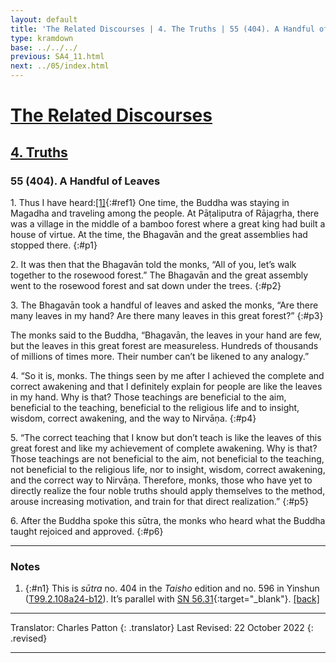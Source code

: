 ```yaml
---
layout: default
title: 'The Related Discourses | 4. The Truths | 55 (404). A Handful of Leaves'
type: kramdown
base: ../../../
previous: SA4_11.html
next: ../05/index.html
---
```


# [The Related Discourses](../index.html)
## [4. Truths](index.html)
### 55 (404). A Handful of Leaves

1\. Thus I have heard:[\[1\]](#n1){:#ref1} One time, the Buddha was staying in Magadha and traveling among the people. At Pāṭaliputra of Rājagṛha, there was a village in the middle of a bamboo forest where a great king had built a house of virtue. At the time, the Bhagavān and the great assemblies had stopped there.
{:#p1}

2\. It was then that the Bhagavān told the monks, “All of you, let’s walk together to the rosewood forest.” The Bhagavān and the great assembly went to the rosewood forest and sat down under the trees.
{:#p2}

3\. The Bhagavān took a handful of leaves and asked the monks, “Are there many leaves in my hand? Are there many leaves in this great forest?”
{:#p3}

The monks said to the Buddha, “Bhagavān, the leaves in your hand are few, but the leaves in this great forest are measureless. Hundreds of thousands of millions of times more. Their number can’t be likened to any analogy.”

4\. “So it is, monks. The things seen by me after I achieved the complete and correct awakening and that I definitely explain for people are like the leaves in my hand. Why is that? Those teachings are beneficial to the aim, beneficial to the teaching, beneficial to the religious life and to insight, wisdom, correct awakening, and the way to Nirvāṇa.
{:#p4}

5\. “The correct teaching that I know but don’t teach is like the leaves of this great forest and like my achievement of complete awakening. Why is that? Those teachings are not beneficial to the aim, not beneficial to the teaching, not beneficial to the religious life, nor to insight, wisdom, correct awakening, and the correct way to Nirvāṇa. Therefore, monks, those who have yet to directly realize the four noble truths should apply themselves to the method, arouse increasing motivation, and train for that direct realization.”
{:#p5}

6\. After the Buddha spoke this sūtra, the monks who heard what the Buddha taught rejoiced and approved.
{:#p6}

---

### Notes

1. {:#n1} This is <em>sūtra</em> no. 404 in the <cite>Taisho</cite> edition and no. 596 in Yinshun (<a href="https://cbetaonline.dila.edu.tw/zh/T02n0099_p0108a24" target="_blank">T99.2.108a24-b12</a>). It’s parallel with [SN 56.31](https://suttacentral.net/sn56.31){:target="_blank"}. [\[back\]](#ref1)

---

Translator: Charles Patton
{: .translator}
Last Revised: 22 October 2022
{: .revised}

---